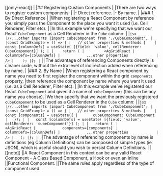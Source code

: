 [[only-react]]
|
|## Registering Custom Components
|
|There are two ways to register custom components:
|
|- Direct reference.
|- By name.
|
|### 1. By Direct Reference
|
|When registering a React Component by reference you simply pass the Component to the place you want it used (i.e. Cell Renderer, Filter etc).
|
|In this example we're specifying that we want our React `CubeComponent` as a Cell Renderer in the `Cube` column:
|
|```jsx
|//...other imports
|import CubeComponent from './CubeComponent';
|
|const GridExample = () => {
|   // other properties & methods
|   
|    const [columnDefs] = useState( [{field: 'value', cellRenderer: CubeComponent}] );
|
|    return (
|         <AgGridReact
|            columnDefs={columnDefs}
|            ...other properties            
|         />
|    );
|};
|```
|
|The advantage of referencing Components directly is cleaner code, without the extra level of indirection added when referencing by name.
|
|### 2. By Name
|
|When registering a React component by name you need to first register the component within the grid `components` property,
|then reference the component by name where you want it used (i.e. as a Cell Renderer, Filter etc).
|
|In this example we've registered our React `CubeComponent` and given it a name of `cubeComponent` (this can be any name you choose).
|We then specify that we want the previously registered `cubeComponent` to be used as a Cell Renderer in the `Cube` column:
|
|```jsx
|//...other imports
|import CubeComponent from './CubeComponent';
|
|const GridExample = () => {
|   // other properties & methods
|   
|   const [components] = useState({
|       cubeComponent: CubeComponent    
|   });
|
|   const [columnDefs] = useState( [{field: 'value', cellRenderer: 'cubeComponent'}] );
|
|   return (
|         <AgGridReact
|            components={components}
|            columnDefs={columnDefs}
|            ...other properties            
|         />
|   );
|};
|```
|
|The advantage of referencing components by name is definitions (eg Column Definitions) can be composed of simple types (ie JSON), which is useful should you wish to persist Column Definitions.
|
|[[note]]
||A React Component in this context can be any valid React Component - A Class Based Component, a Hook or even an inline
||Functional Component. 
||The same rules apply regardless of the type of component used.
